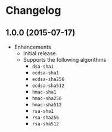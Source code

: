 # Changelog

## 1.0.0 (2015-07-17)

* Enhancements
	* Initial release.
	* Supports the following algorithms
		* `dsa-sha1`
		* `ecdsa-sha1`
		* `ecdsa-sha256`
		* `ecdsa-sha512`
		* `hmac-sha1`
		* `hmac-sha256`
		* `hmac-sha512`
		* `rsa-sha1`
		* `rsa-sha256`
		* `rsa-sha512`
